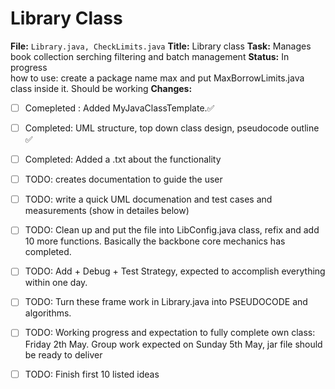 # Library Class
**File:** `Library.java, CheckLimits.java`
**Title:** Library class
**Task:**  Manages book collection serching filtering and batch management
**Status:** In progress   
how to use: 
create a package name max and put MaxBorrowLimits.java class inside it. Should be working 
**Changes:**  
- [ ] Comepleted : Added MyJavaClassTemplate.✅
- [ ] Completed: UML structure, top down class design, pseudocode outline  ✅
- [ ] Completed: Added a .txt about the functionality
- [ ] TODO: creates documentation to guide the user 
- [ ] TODO: write a quick UML documenation and test cases and measurements (show in detailes below)
- [ ] TODO: Clean up and put the file into LibConfig.java class, refix and add 10 more functions. Basically the backbone core mechanics has completed.
- [ ] TODO: Add + Debug + Test Strategy, expected to accomplish everything within one day.
- [ ] TODO: Turn these frame work in Library.java into PSEUDOCODE and algorithms.
- [ ] TODO: Working progress and expectation to fully complete own class: Friday 2th May. Group work expected on Sunday 5th May, jar file should be ready to deliver
- [ ] TODO: Finish first 10 listed ideas 
  
      


